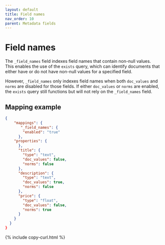 ```yaml
---
layout: default
title: Field names
nav_order: 10
parent: Metadata fields
---
```


# Field names

The `_field_names` field indexes field names that contain non-null values. This enables the use of the `exists` query, which can identify documents that either have or do not have non-null values for a specified field. 

However, `_field_names` only indexes field names when both `doc_values` and `norms` are disabled for those fields. If either `doc_values` or `norms` are enabled, the `exists` query still functions but will not rely on the `_field_names` field.

## Mapping example

```json
{
    "mappings": {
       "_field_names": {
        "enabled": "true"
      },
    "properties": {
      },
      "title": {
        "type": "text",
        "doc_values": false,
        "norms": false
      },
      "description": {
        "type": "text",
        "doc_values": true,
        "norms": false
      },
      "price": {
        "type": "float",
        "doc_values": false,
        "norms": true
      }
    }
  }
}
```
{% include copy-curl.html %}
